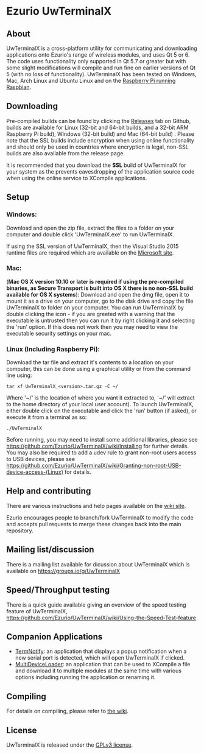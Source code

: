 # Ezurio UwTerminalX

## About

UwTerminalX is a cross-platform utility for communicating and downloading applications onto Ezurio's range of wireless modules, and uses Qt 5 or 6. The code uses functionality only supported in Qt 5.7 or greater but with some slight modifications will compile and run fine on earlier versions of Qt 5 (with no loss of functionality). UwTerminalX has been tested on Windows, Mac, Arch Linux and Ubuntu Linux and on the [Raspberry Pi running Raspbian](/docs/images/rpi.png?raw=true).

## Downloading

Pre-compiled builds can be found by clicking the [Releases](https://github.com/Ezurio/UwTerminalX/releases) tab on Github, builds are available for Linux (32-bit and 64-bit builds, and a 32-bit ARM Raspberry Pi build), Windows (32-bit build) and Mac (64-bit build) . Please note that the SSL builds include encryption when using online functionality and should only be used in countries where encryption is legal, non-SSL builds are also available from the release page.

It is recommended that you download the **SSL** build of UwTerminalX for your system as the prevents eavesdropping of the application source code when using the online service to XCompile applications.

## Setup

### Windows:

Download and open the zip file, extract the files to a folder on your computer and double click 'UwTerminalX.exe' to run UwTerminalX.

If using the SSL version of UwTerminalX, then the Visual Studio 2015 runtime files are required which are available on the [Microsoft site](https://www.microsoft.com/en-gb/download/details.aspx?id=48145).

### Mac:

(**Mac OS X version 10.10 or later is required if using the pre-compiled binaries, as Secure Transport is built into OS X there is no non-SSL build available for OS X systems**): Download and open the dmg file, open it to mount it as a drive on your computer, go to the disk drive and copy the file UwTerminalX to folder on your computer. You can run UwTerminalX by double clicking the icon - if you are greeted with a warning that the executable is untrusted then you can run it by right clicking it and selecting the 'run' option. If this does not work then you may need to view the executable security settings on your mac.

### Linux (Including Raspberry Pi):

Download the tar file and extract it's contents to a location on your computer, this can be done using a graphical utility or from the command line using:

	tar xf UwTerminalX_<version>.tar.gz -C ~/

Where '\~/' is the location of where you want it extracted to, '\~/' will extract to the home directory of your local user account). To launch UwTerminalX, either double click on the executable and click the 'run' button (if asked), or execute it from a terminal as so:

	./UwTerminalX

Before running, you may need to install some additional libraries, please see https://github.com/Ezurio/UwTerminalX/wiki/Installing for further details. You may also be required to add a udev rule to grant non-root users access to USB devices, please see https://github.com/Ezurio/UwTerminalX/wiki/Granting-non-root-USB-device-access-(Linux) for details.

## Help and contributing

There are various instructions and help pages available on the [wiki site](https://github.com/Ezurio/UwTerminalX/wiki/).

Ezurio encourages people to branch/fork UwTerminalX to modify the code and accepts pull requests to merge these changes back into the main repository.

## Mailing list/discussion

There is a mailing list available for dicussion about UwTerminalX which is available on https://groups.io/g/UwTerminalX

## Speed/Throughput testing

There is a quick guide available giving an overview of the speed testing feature of UwTerminalX, https://github.com/Ezurio/UwTerminalX/wiki/Using-the-Speed-Test-feature

## Companion Applications

 * [TermNotify](https://github.com/LairdCP/TermNotify): an application that displays a popup notification when a new serial port is detected, which will open UwTerminalX if clicked.
 * [MultiDeviceLoader](https://github.com/LairdCP/MultiDeviceLoader): an application that can be used to XCompile a file and download it to multiple modules at the same time with various options including running the application or renaming it.

## Compiling

For details on compiling, please refer to [the wiki](https://github.com/Ezurio/UwTerminalX/wiki/Compiling).

## License

UwTerminalX is released under the [GPLv3 license](https://github.com/Ezurio/UwTerminalX/blob/master/LICENSE).
